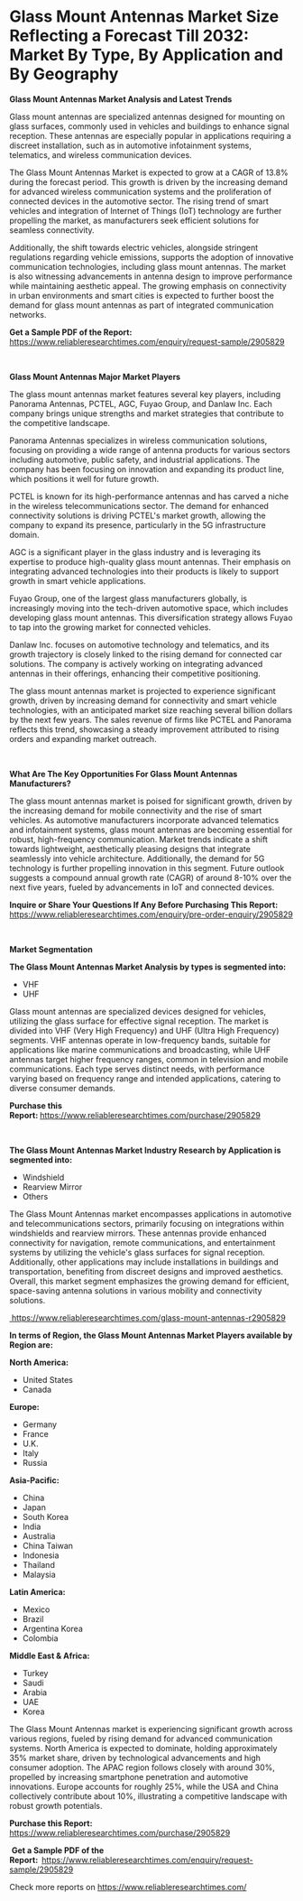<p><h1>Glass Mount Antennas Market Size Reflecting a Forecast Till 2032: Market By Type, By Application and By Geography</h1></p><p><strong>Glass Mount Antennas Market Analysis and Latest Trends</strong></p>
<p><p>Glass mount antennas are specialized antennas designed for mounting on glass surfaces, commonly used in vehicles and buildings to enhance signal reception. These antennas are especially popular in applications requiring a discreet installation, such as in automotive infotainment systems, telematics, and wireless communication devices.</p><p>The Glass Mount Antennas Market is expected to grow at a CAGR of 13.8% during the forecast period. This growth is driven by the increasing demand for advanced wireless communication systems and the proliferation of connected devices in the automotive sector. The rising trend of smart vehicles and integration of Internet of Things (IoT) technology are further propelling the market, as manufacturers seek efficient solutions for seamless connectivity.</p><p>Additionally, the shift towards electric vehicles, alongside stringent regulations regarding vehicle emissions, supports the adoption of innovative communication technologies, including glass mount antennas. The market is also witnessing advancements in antenna design to improve performance while maintaining aesthetic appeal. The growing emphasis on connectivity in urban environments and smart cities is expected to further boost the demand for glass mount antennas as part of integrated communication networks.</p></p>
<p><strong>Get a Sample PDF of the Report:&nbsp;</strong> <a href="https://www.reliableresearchtimes.com/enquiry/request-sample/2905829?utm_campaign=3016&utm_medium=2&utm_source=Github&utm_content=ia&utm_term=12032025&utm_id=glass-mount-antennas">https://www.reliableresearchtimes.com/enquiry/request-sample/2905829</a></p>
<p>&nbsp;</p>
<p><strong>Glass Mount Antennas Major Market Players</strong></p>
<p><p>The glass mount antennas market features several key players, including Panorama Antennas, PCTEL, AGC, Fuyao Group, and Danlaw Inc. Each company brings unique strengths and market strategies that contribute to the competitive landscape.</p><p>Panorama Antennas specializes in wireless communication solutions, focusing on providing a wide range of antenna products for various sectors including automotive, public safety, and industrial applications. The company has been focusing on innovation and expanding its product line, which positions it well for future growth.</p><p>PCTEL is known for its high-performance antennas and has carved a niche in the wireless telecommunications sector. The demand for enhanced connectivity solutions is driving PCTEL's market growth, allowing the company to expand its presence, particularly in the 5G infrastructure domain.</p><p>AGC is a significant player in the glass industry and is leveraging its expertise to produce high-quality glass mount antennas. Their emphasis on integrating advanced technologies into their products is likely to support growth in smart vehicle applications.</p><p>Fuyao Group, one of the largest glass manufacturers globally, is increasingly moving into the tech-driven automotive space, which includes developing glass mount antennas. This diversification strategy allows Fuyao to tap into the growing market for connected vehicles.</p><p>Danlaw Inc. focuses on automotive technology and telematics, and its growth trajectory is closely linked to the rising demand for connected car solutions. The company is actively working on integrating advanced antennas in their offerings, enhancing their competitive positioning.</p><p>The glass mount antennas market is projected to experience significant growth, driven by increasing demand for connectivity and smart vehicle technologies, with an anticipated market size reaching several billion dollars by the next few years. The sales revenue of firms like PCTEL and Panorama reflects this trend, showcasing a steady improvement attributed to rising orders and expanding market outreach.</p></p>
<p>&nbsp;</p>
<p><strong>What Are The Key Opportunities For Glass Mount Antennas Manufacturers?</strong></p>
<p><p>The glass mount antennas market is poised for significant growth, driven by the increasing demand for mobile connectivity and the rise of smart vehicles. As automotive manufacturers incorporate advanced telematics and infotainment systems, glass mount antennas are becoming essential for robust, high-frequency communication. Market trends indicate a shift towards lightweight, aesthetically pleasing designs that integrate seamlessly into vehicle architecture. Additionally, the demand for 5G technology is further propelling innovation in this segment. Future outlook suggests a compound annual growth rate (CAGR) of around 8-10% over the next five years, fueled by advancements in IoT and connected devices.</p></p>
<p><strong>Inquire or Share Your Questions If Any Before Purchasing This Report:</strong> <a href="https://www.reliableresearchtimes.com/enquiry/pre-order-enquiry/2905829?utm_campaign=3016&utm_medium=2&utm_source=Github&utm_content=ia&utm_term=12032025&utm_id=glass-mount-antennas">https://www.reliableresearchtimes.com/enquiry/pre-order-enquiry/2905829</a></p>
<p>&nbsp;</p>
<p><strong>Market Segmentation</strong></p>
<p><strong>The Glass Mount Antennas Market Analysis by types is segmented into:</strong></p>
<p><ul><li>VHF</li><li>UHF</li></ul></p>
<p><p>Glass mount antennas are specialized devices designed for vehicles, utilizing the glass surface for effective signal reception. The market is divided into VHF (Very High Frequency) and UHF (Ultra High Frequency) segments. VHF antennas operate in low-frequency bands, suitable for applications like marine communications and broadcasting, while UHF antennas target higher frequency ranges, common in television and mobile communications. Each type serves distinct needs, with performance varying based on frequency range and intended applications, catering to diverse consumer demands.</p></p>
<p><strong>Purchase this Report:&nbsp;</strong><a href="https://www.reliableresearchtimes.com/purchase/2905829?utm_campaign=3016&utm_medium=2&utm_source=Github&utm_content=ia&utm_term=12032025&utm_id=glass-mount-antennas">https://www.reliableresearchtimes.com/purchase/2905829</a></p>
<p>&nbsp;</p>
<p><strong>The Glass Mount Antennas Market Industry Research by Application is segmented into:</strong></p>
<p><ul><li>Windshield</li><li>Rearview Mirror</li><li>Others</li></ul></p>
<p><p>The Glass Mount Antennas market encompasses applications in automotive and telecommunications sectors, primarily focusing on integrations within windshields and rearview mirrors. These antennas provide enhanced connectivity for navigation, remote communications, and entertainment systems by utilizing the vehicle's glass surfaces for signal reception. Additionally, other applications may include installations in buildings and transportation, benefiting from discreet designs and improved aesthetics. Overall, this market segment emphasizes the growing demand for efficient, space-saving antenna solutions in various mobility and connectivity solutions.</p></p>
<p><a href="https://www.reliableresearchtimes.com/glass-mount-antennas-r2905829?utm_campaign=3016&utm_medium=2&utm_source=Github&utm_content=ia&utm_term=12032025&utm_id=glass-mount-antennas">&nbsp;https://www.reliableresearchtimes.com/glass-mount-antennas-r2905829</a></p>
<p><strong>In terms of Region, the Glass Mount Antennas Market Players available by Region are:</strong></p>
<p>
    <p> <strong> North America: </strong>
        <ul>
            <li>United States</li>
            <li>Canada</li>
        </ul>
        </p> 
    <p> <strong> Europe: </strong>
        <ul>
            <li>Germany</li>
            <li>France</li>
            <li>U.K.</li>
            <li>Italy</li>
            <li>Russia</li>
        </ul>
        </p> 
    <p> <strong> Asia-Pacific: </strong>
        <ul>
            <li>China</li>
            <li>Japan</li>
            <li>South Korea</li>
            <li>India</li>
            <li>Australia</li>
            <li>China Taiwan</li>
            <li>Indonesia</li>
            <li>Thailand</li>
            <li>Malaysia</li>
        </ul>
        </p> 
    <p> <strong> Latin America: </strong>
        <ul>
            <li>Mexico</li>
            <li>Brazil</li>
            <li>Argentina Korea</li>
            <li>Colombia</li>
        </ul>
        </p> 
    <p> <strong> Middle East & Africa: </strong>
        <ul>
            <li>Turkey</li>
            <li>Saudi</li>
            <li>Arabia</li>
            <li>UAE</li>
            <li>Korea</li>
        </ul>
    </p>
    </p>
<p><p>The Glass Mount Antennas market is experiencing significant growth across various regions, fueled by rising demand for advanced communication systems. North America is expected to dominate, holding approximately 35% market share, driven by technological advancements and high consumer adoption. The APAC region follows closely with around 30%, propelled by increasing smartphone penetration and automotive innovations. Europe accounts for roughly 25%, while the USA and China collectively contribute about 10%, illustrating a competitive landscape with robust growth potentials.</p></p>
<p><strong>Purchase this Report: </strong><a href="https://www.reliableresearchtimes.com/purchase/2905829?utm_campaign=3016&utm_medium=2&utm_source=Github&utm_content=ia&utm_term=12032025&utm_id=glass-mount-antennas">https://www.reliableresearchtimes.com/purchase/2905829</a></p>
<p>&nbsp;<strong>Get a Sample PDF of the Report:&nbsp;&nbsp;</strong><a href="https://www.reliableresearchtimes.com/enquiry/request-sample/2905829?utm_campaign=3016&utm_medium=2&utm_source=Github&utm_content=ia&utm_term=12032025&utm_id=glass-mount-antennas">https://www.reliableresearchtimes.com/enquiry/request-sample/2905829</a></p>
<p><strong></strong></p>
<p>Check more reports on <a href="https://www.reliableresearchtimes.com/?utm_campaign=3016&utm_medium=2&utm_source=Github&utm_content=ia&utm_term=12032025&utm_id=glass-mount-antennas">https://www.reliableresearchtimes.com/</a></p>
